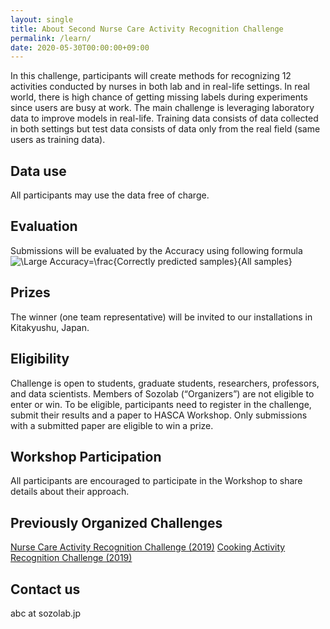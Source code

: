 ```yaml
---
layout: single
title: About Second Nurse Care Activity Recognition Challenge
permalink: /learn/
date: 2020-05-30T00:00:00+09:00
---
```


In this challenge, participants will create methods for recognizing 12 activities conducted by nurses in both lab and in real-life settings. In real world, there is high chance of getting missing labels during experiments since users are busy at work.  The main challenge is leveraging laboratory data to improve models in real-life. Training data consists of data collected in both settings but test data consists of data only from the real field (same users as training data).

## Data use
All participants may use the data free of charge.

## Evaluation
Submissions will be evaluated by the Accuracy using following formula
![\Large Accuracy=\frac{Correctly predicted samples}{All samples}](https://latex.codecogs.com/gif.latex?Accuracy&space;=&space;\frac{Corectly&space;Predicted&space;Samples}{All&space;Samples})

## Prizes
The winner (one team representative) will be invited to our installations in Kitakyushu, Japan.

## Eligibility
Challenge is open to students, graduate students, researchers, professors, and data scientists. Members of Sozolab (“Organizers”) are not eligible to enter or win. To be eligible, participants need to register in the challenge, submit their results and a paper to HASCA Workshop. Only submissions with a submitted paper are eligible to win a prize.

## Workshop Participation
All participants are encouraged to participate in the Workshop to share details about their approach.

## Previously Organized Challenges
[Nurse Care Activity Recognition Challenge (2019)](https://hasc-nurse-challenge.github.io/)
[Cooking Activity Recognition Challenge (2019)](https://abc-research.github.io/cook2020/)

## Contact us
abc at sozolab.jp

